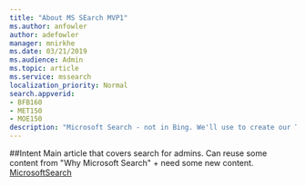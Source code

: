 ```yaml
---
title: "About MS SEarch MVP1"
ms.author: anfowler
author: adefowler
manager: mnirkhe
ms.date: 03/21/2019
ms.audience: Admin
ms.topic: article
ms.service: mssearch
localization_priority: Normal
search.appverid:
- BFB160
- MET150
- MOE150
description: "Microsoft Search - not in Bing. We'll use to create our TOC off of this."
---
```

##Intent
Main article that covers search for admins. Can reuse some content from "Why Microsoft Search" + need some new content. [MicrosoftSearch](why-microsoft-search.md)
 